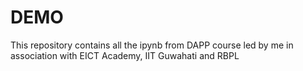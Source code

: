 # DEMO
This repository contains all the ipynb from DAPP course led by me in association with EICT Academy, IIT Guwahati  and RBPL
